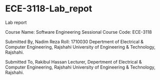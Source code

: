 # ECE-3118-Lab_repot
Lab report

Course Name: Software Engineering Sessional
Course Code: ECE-3118

Submitted By,
Nadim Reza
Roll: 1710030
Depertment of Electrical & Computer Engineering,
Rajshahi University of Engineering & Technology, Rajshahi.

Submitted To,
Rakibul Hassan
Lecturer,
Depertment of Electrical & Computer Engineering,
Rajshahi University of Engineering & Technology, Rajshahi.
